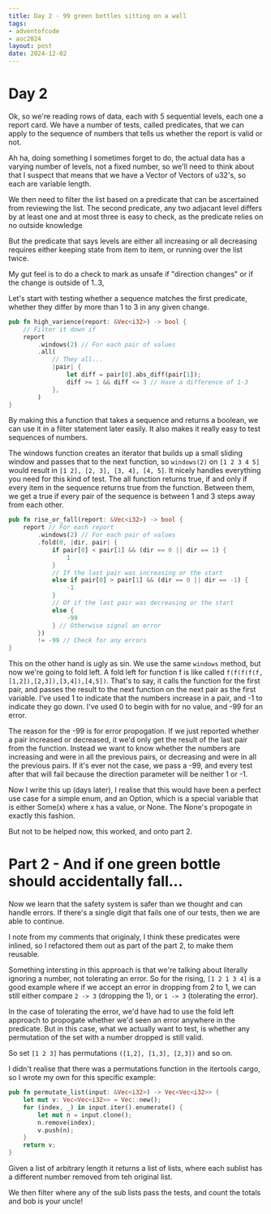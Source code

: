 ```yaml
---
title: Day 2 - 99 green bottles sitting on a wall
tags: 
- adventofcode 
- aoc2024
layout: post
date: 2024-12-02
---
```

# Day 2 

Ok, so we're reading rows of data, each with 5 sequential levels, each one a report card.  We have a number of tests, called predicates, that we can apply to the sequence of numbers that tells us whether the report is valid or not.

Ah ha, doing something I sometimes forget to do, the actual data has a varying number of levels, not a fixed number, so we'll need to think about that
I suspect that means that we have a Vector of Vectors of u32's, so each are variable length.

We then need to filter the list based on a predicate that can be ascertained from reviewing the list.
The second predicate, any two adjacant level differs by at least one and at most three is easy to check, as the predicate relies on no outside knowledge

But the predicate that says levels are either all increasing or all decreasing requires either keeping state from item to item, or running over the list twice.

My gut feel is to do a check to mark as unsafe if "direction changes" or if the change is outside of 1..3,

Let's start with testing whether a sequence matches the first predicate, whether they differ by more than 1 to 3 in any given change.

```rust
pub fn high_varience(report: &Vec<i32>) -> bool {
    // Filter it down if
    report
        .windows(2) // For each pair of values
        .all(
            // They all...
            |pair| {
                let diff = pair[0].abs_diff(pair[1]);
                diff >= 1 && diff <= 3 // Have a difference of 1-3
            },
        )
}
```

By making this a function that takes a sequence and returns a boolean, we can use it in a filter statement later easily.  It also makes it really easy to test sequences of numbers.

The windows function creates an iterator that builds up a small sliding window and passes that to the next function, so `windows(2)` on `[1 2 3 4 5]` would result in `[1 2], [2, 3], [3, 4], [4, 5]`.  It nicely handles everything you need for this kind of test.
The all function returns true, if and only if every item in the sequence returns true from the function.  Between them, we get a true if every pair of the sequence is between 1 and 3 steps away from each other.

```rust
pub fn rise_or_fall(report: &Vec<i32>) -> bool {
    report // For each report
        .windows(2) // For each pair of values
        .fold(0, |dir, pair| {
            if pair[0] < pair[1] && (dir == 0 || dir == 1) {
                1
            }
            // If the last pair was increasing or the start
            else if pair[0] > pair[1] && (dir == 0 || dir == -1) {
                -1
            }
            // Of if the last pair was decreasing or the start
            else {
                -99
            } // Otherwise signal an error
        })
        != -99 // Check for any errors
}
```

This on the other hand is ugly as sin.  We use the same `windows` method, but now we're going to fold left.  A fold left for function f is like called `f(f(f(f(f,[1,2]),[2,3]),[3,4]),[4,5])`.  That's to say, it calls the function for the first pair, and passes the result to the next function on the next pair as the first variable.
I've used 1 to indicate that the numbers increase in a pair, and -1 to indicate they go down.  I've used 0 to begin with for no value, and -99 for an error.

The reason for the -99 is for error propogation.  If we just reported whether a pair increased or decreased, it we'd only get the result of the last pair from the function.  Instead we want to know whether the numbers are increasing and were in all the previous pairs, or decreasing and were in all the previous pairs.  If it's ever not the case, we pass a -99, and every test after that will fail because the direction parameter will be neither 1 or -1.

Now I write this up (days later), I realise that this would have been a perfect use case for a simple enum, and an Option, which is a special variable that is either Some(x) where x has a value, or None.  The None's propogate in exactly this fashion.

But not to be helped now, this worked, and onto part 2.

# Part 2 - And if one green bottle should accidentally fall...

Now we learn that the safety system is safer than we thought and can handle errors.  If there's a single digit that fails one of our tests, then we are able to continue.

I note from my comments that originaly, I think these predicates were inlined, so I refactored them out as part of the part 2, to make them reusable.

Something intersting in this approach is that we're talking about literally ignoring a number, not tolerating an error.  So for the rising, `[1 2 1 3 4]` is a good example where if we accept an error in dropping from 2 to 1, we can still either compare `2 -> 3` (dropping the 1), or `1 -> 3` (tolerating the error).

In the case of tolerating the error, we'd have had to use the fold left approach to propogate whether we'd seen an error anywhere in the predicate.  But in this case, what we actually want to test, is whether any permutation of the set with a number dropped is still valid.

So set `[1 2 3]` has permutations `([1,2], [1,3], [2,3])` and so on.

I didn't realise that there was a permutations function in the itertools cargo, so I wrote my own for this specific example:

```rust
pub fn permutate_list(input: &Vec<i32>) -> Vec<Vec<i32>> {
    let mut v: Vec<Vec<i32>> = Vec::new();
    for (index, _) in input.iter().enumerate() {
        let mut n = input.clone();
        n.remove(index);
        v.push(n);
    }
    return v;
}
```

Given a list of arbitrary length it returns a list of lists, where each sublist has a different number removed from teh original list.

We then filter where any of the sub lists pass the tests, and count the totals and bob is your uncle!